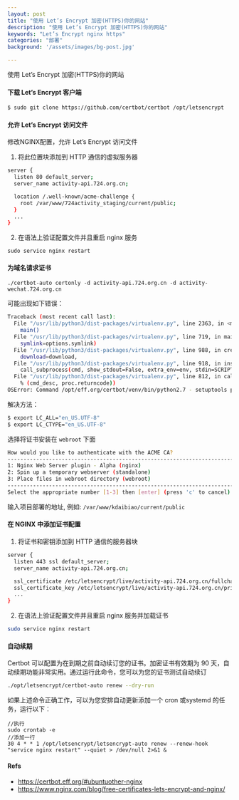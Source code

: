 ```yaml
---
layout: post
title: "使用 Let’s Encrypt 加密(HTTPS)你的网站"
description: "使用 Let’s Encrypt 加密(HTTPS)你的网站"
keywords: "Let’s Encrypt nginx https"
categories: "部署"
background: '/assets/images/bg-post.jpg'

---
```


使用 Let’s Encrypt 加密(HTTPS)你的网站

#### 下载 Let’s Encrypt 客户端

```bash
$ sudo git clone https://github.com/certbot/certbot /opt/letsencrypt
```

#### 允许 Let’s Encrypt 访问文件

修改NGINX配置，允许 Let’s Encrypt 访问文件

1. 将此位置块添加到 HTTP 通信的虚拟服务器

```bash
server {
  listen 80 default_server;
  server_name activity-api.724.org.cn;

  location /.well-known/acme-challenge {
    root /var/www/724activity_staging/current/public;
  }
  ...
}
```
2. 在语法上验证配置文件并且重启 nginx 服务

```
sudo service nginx restart
```

#### 为域名请求证书

```
./certbot-auto certonly -d activity-api.724.org.cn -d activity-wechat.724.org.cn
```

可能出现如下错误：

```bash
Traceback (most recent call last):
  File "/usr/lib/python3/dist-packages/virtualenv.py", line 2363, in <module>
    main()
  File "/usr/lib/python3/dist-packages/virtualenv.py", line 719, in main
    symlink=options.symlink)
  File "/usr/lib/python3/dist-packages/virtualenv.py", line 988, in create_environment
    download=download,
  File "/usr/lib/python3/dist-packages/virtualenv.py", line 918, in install_wheel
    call_subprocess(cmd, show_stdout=False, extra_env=env, stdin=SCRIPT)
  File "/usr/lib/python3/dist-packages/virtualenv.py", line 812, in call_subprocess
    % (cmd_desc, proc.returncode))
OSError: Command /opt/eff.org/certbot/venv/bin/python2.7 - setuptools pkg_resources pip wheel failed with error code 1
```

解决方法：

```bash
$ export LC_ALL="en_US.UTF-8"
$ export LC_CTYPE="en_US.UTF-8"
```

选择将证书安装在  `webroot` 下面

```bash
How would you like to authenticate with the ACME CA?
-------------------------------------------------------------------------------
1: Nginx Web Server plugin - Alpha (nginx)
2: Spin up a temporary webserver (standalone)
3: Place files in webroot directory (webroot)
-------------------------------------------------------------------------------
Select the appropriate number [1-3] then [enter] (press 'c' to cancel): 3
```

输入项目部署的地址, 例如: `/var/www/kdaibiao/current/public`

#### 在 NGINX 中添加证书配置

1. 将证书和密钥添加到 HTTP 通信的服务器块

```bash
server {
  listen 443 ssl default_server;
  server_name activity-api.724.org.cn;

  ssl_certificate /etc/letsencrypt/live/activity-api.724.org.cn/fullchain.pem;
  ssl_certificate_key /etc/letsencrypt/live/activity-api.724.org.cn/privkey.pem;
  ...
}
```

2. 在语法上验证配置文件并且重启 nginx 服务并加载证书

```bash
sudo service nginx restart
```

#### 自动续期

Certbot 可以配置为在到期之前自动续订您的证书。加密证书有效期为 90 天，自动续期功能非常实用。通过运行此命令，您可以为您的证书测试自动续订

```bash
./opt/letsencrypt/certbot-auto renew --dry-run
```

如果上述命令正确工作，可以为您安排自动更新添加一个 cron 或systemd 的任务，运行以下︰

```shell
//执行
sudo crontab -e
//添加一行
30 4 * * 1 /opt/letsencrypt/letsencrypt-auto renew --renew-hook "service nginx restart" --quiet > /dev/null 2>&1 &
```

#### Refs
* https://certbot.eff.org/#ubuntuother-nginx
* https://www.nginx.com/blog/free-certificates-lets-encrypt-and-nginx/